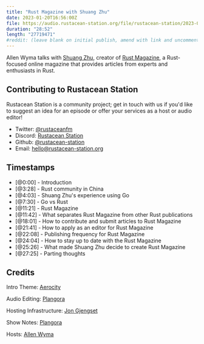 ```yaml
---
title: "Rust Magazine with Shuang Zhu"
date: 2023-01-20T16:56:00Z
file: https://audio.rustacean-station.org/file/rustacean-station/2023-01-20-shuang-zhu.mp3
duration: "28:52"
length: "27719471"
#reddit: (leave blank on initial publish, amend with link and uncomment this line after Reddit thread has been posted)
---
```

Allen Wyma talks with [Shuang Zhu](https://folyd.com/), creator of [Rust Magazine](https://rustmagazine.org/), a Rust-focused online magazine that provides articles from experts and enthusiasts in Rust.

## Contributing to Rustacean Station

Rustacean Station is a community project; get in touch with us if you'd like to suggest an idea for an episode or offer your services as a host or audio editor!

- Twitter: [@rustaceanfm](https://twitter.com/rustaceanfm)
- Discord: [Rustacean Station](https://discord.gg/cHc3Gyc)
- Github: [@rustacean-station](https://github.com/rustacean-station/)
- Email: [hello@rustacean-station.org](mailto:hello@rustacean-station.org)

## Timestamps
- [@0:00] - Introduction
- [@3:28] - Rust community in China
- [@4:03] - Shuang Zhu's experience using Go
- [@7:30] - Go vs Rust
- [@11:21] - Rust Magazine
- [@11:42] - What separates Rust Magazine from other Rust publications
- [@18:01] - How to contribute and submit articles to Rust Magazine
- [@21:41] - How to apply as an editor for Rust Magazine
- [@22:08] - Publishing frequency for Rust Magazine
- [@24:04] - How to stay up to date with the Rust Magazine
- [@25:26] - What made Shuang Zhu decide to create Rust Magazine
- [@27:25] - Parting thoughts

## Credits
Intro Theme: [Aerocity](https://twitter.com/AerocityMusic)

Audio Editing: [Plangora](https://twitter.com/plangora)

Hosting Infrastructure: [Jon Gjengset](https://twitter.com/jonhoo/)

Show Notes: [Plangora](https://twitter.com/plangora)

Hosts: [Allen Wyma](https://twitter.com/allenwyma)
